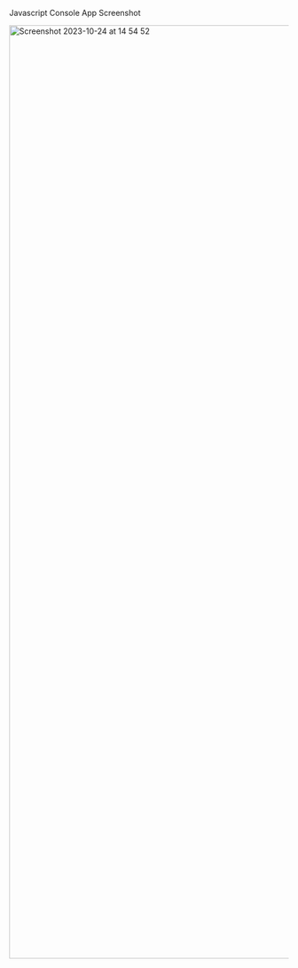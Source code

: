 Javascript Console App Screenshot 



<img width="1680" alt="Screenshot 2023-10-24 at 14 54 52" src="https://github.com/Thisaintkrupaa/Console-Finances/assets/115632825/ac94a91b-8f31-44ec-b2ce-6842e70a07ae">
